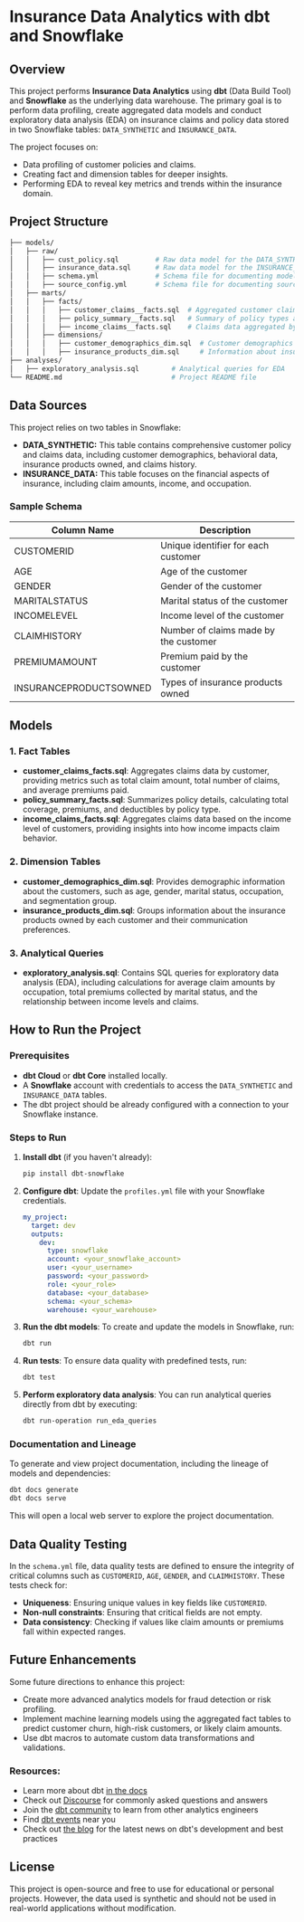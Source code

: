 # Insurance Data Analytics with dbt and Snowflake

## Overview

This project performs **Insurance Data Analytics** using **dbt** (Data Build Tool) and **Snowflake** as the underlying data warehouse. The primary goal is to perform data profiling, create aggregated data models and conduct exploratory data analysis (EDA) on insurance claims and policy data stored in two Snowflake tables: `DATA_SYNTHETIC` and `INSURANCE_DATA`. 

The project focuses on:
- Data profiling of customer policies and claims.
- Creating fact and dimension tables for deeper insights.
- Performing EDA to reveal key metrics and trends within the insurance domain.
  
## Project Structure

```bash
├── models/
│   ├── raw/
│   │   ├── cust_policy.sql         # Raw data model for the DATA_SYNTHETIC table
│   │   ├── insurance_data.sql      # Raw data model for the INSURANCE_DATA table
│   │   ├── schema.yml              # Schema file for documenting models, columns and tests
│   │   ├── source_config.yml       # Schema file for documenting sources
│   ├── marts/
│   │   ├── facts/
│   │   │   ├── customer_claims__facts.sql  # Aggregated customer claims data
│   │   │   ├── policy_summary__facts.sql   # Summary of policy types and premiums
│   │   │   ├── income_claims__facts.sql    # Claims data aggregated by income level
│   │   ├── dimensions/
│   │   │   ├── customer_demographics_dim.sql  # Customer demographics information
│   │   │   ├── insurance_products_dim.sql     # Information about insurance products owned
├── analyses/
│   ├── exploratory_analysis.sql        # Analytical queries for EDA
└── README.md                           # Project README file
```

## Data Sources

This project relies on two tables in Snowflake:

- **DATA_SYNTHETIC:** This table contains comprehensive customer policy and claims data, including customer demographics, behavioral data, insurance products owned, and claims history.
- **INSURANCE_DATA:** This table focuses on the financial aspects of insurance, including claim amounts, income, and occupation.

### Sample Schema

| Column Name                | Description                               |
|----------------------------|-------------------------------------------|
| CUSTOMERID                 | Unique identifier for each customer       |
| AGE                        | Age of the customer                       |
| GENDER                     | Gender of the customer                    |
| MARITALSTATUS              | Marital status of the customer            |
| INCOMELEVEL                | Income level of the customer              |
| CLAIMHISTORY               | Number of claims made by the customer     |
| PREMIUMAMOUNT              | Premium paid by the customer              |
| INSURANCEPRODUCTSOWNED      | Types of insurance products owned        |

## Models

### 1. Fact Tables
- **customer_claims_facts.sql**: Aggregates claims data by customer, providing metrics such as total claim amount, total number of claims, and average premiums paid.
- **policy_summary_facts.sql**: Summarizes policy details, calculating total coverage, premiums, and deductibles by policy type.
- **income_claims_facts.sql**: Aggregates claims data based on the income level of customers, providing insights into how income impacts claim behavior.

### 2. Dimension Tables
- **customer_demographics_dim.sql**: Provides demographic information about the customers, such as age, gender, marital status, occupation, and segmentation group.
- **insurance_products_dim.sql**: Groups information about the insurance products owned by each customer and their communication preferences.

### 3. Analytical Queries
- **exploratory_analysis.sql**: Contains SQL queries for exploratory data analysis (EDA), including calculations for average claim amounts by occupation, total premiums collected by marital status, and the relationship between income levels and claims.

## How to Run the Project

### Prerequisites
- **dbt Cloud** or **dbt Core** installed locally.
- A **Snowflake** account with credentials to access the `DATA_SYNTHETIC` and `INSURANCE_DATA` tables.
- The dbt project should be already configured with a connection to your Snowflake instance.

### Steps to Run

1. **Install dbt** (if you haven't already):
   ```bash
   pip install dbt-snowflake
   ```

2. **Configure dbt**:
   Update the `profiles.yml` file with your Snowflake credentials.
   ```yaml
   my_project:
     target: dev
     outputs:
       dev:
         type: snowflake
         account: <your_snowflake_account>
         user: <your_username>
         password: <your_password>
         role: <your_role>
         database: <your_database>
         schema: <your_schema>
         warehouse: <your_warehouse>
   ```

3. **Run the dbt models**:
   To create and update the models in Snowflake, run:
   ```bash
   dbt run
   ```

4. **Run tests**:
   To ensure data quality with predefined tests, run:
   ```bash
   dbt test
   ```

5. **Perform exploratory data analysis**:
   You can run analytical queries directly from dbt by executing:
   ```bash
   dbt run-operation run_eda_queries
   ```

### Documentation and Lineage

To generate and view project documentation, including the lineage of models and dependencies:
```bash
dbt docs generate
dbt docs serve
```

This will open a local web server to explore the project documentation.

## Data Quality Testing

In the `schema.yml` file, data quality tests are defined to ensure the integrity of critical columns such as `CUSTOMERID`, `AGE`, `GENDER`, and `CLAIMHISTORY`. These tests check for:
- **Uniqueness**: Ensuring unique values in key fields like `CUSTOMERID`.
- **Non-null constraints**: Ensuring that critical fields are not empty.
- **Data consistency**: Checking if values like claim amounts or premiums fall within expected ranges.

## Future Enhancements

Some future directions to enhance this project:
- Create more advanced analytics models for fraud detection or risk profiling.
- Implement machine learning models using the aggregated fact tables to predict customer churn, high-risk customers, or likely claim amounts.
- Use dbt macros to automate custom data transformations and validations.

### Resources:
- Learn more about dbt [in the docs](https://docs.getdbt.com/docs/introduction)
- Check out [Discourse](https://discourse.getdbt.com/) for commonly asked questions and answers
- Join the [dbt community](https://getdbt.com/community) to learn from other analytics engineers
- Find [dbt events](https://events.getdbt.com) near you
- Check out [the blog](https://blog.getdbt.com/) for the latest news on dbt's development and best practices

## License

This project is open-source and free to use for educational or personal projects. However, the data used is synthetic and should not be used in real-world applications without modification.

